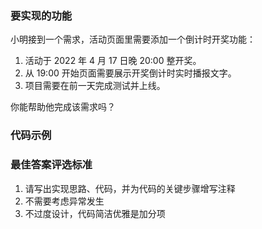 <!-- {name: 'config', type: 'diy'} -->
### 要实现的功能

<!--
  说明：
    描述要实现的方法，对功能的描述尽可能详尽
  比如：
    对于异步请求ajaxN，其中N代表请求的执行时间，如ajax1代表请求1秒后返回。实现一个串行请求队列serial函数，接收包含异步请求的数组，按顺序依次执行。
 -->

小明接到一个需求，活动页面里需要添加一个倒计时开奖功能：

1. 活动于 2022 年 4 月 17 日晚 20:00 整开奖。
2. 从 19:00 开始页面需要展示开奖倒计时实时播报文字。
3. 项目需要在前一天完成测试并上线。

你能帮助他完成该需求吗？

### 代码示例

<!--
  说明：
    用代码演示方法执行后的效果，请给出多个用例，方便答题者清楚明白题意
  比如：
    ```js
      const ajaxArr: Ajax[] = [ajax1, ajax2, ajax4];
      function serial(ajaxArr: Ajax[]) {
        // 实现...
      }

      serial(ajaxArr)
      // 1秒后ajax1请求完毕
      // 再过2秒，ajax2请求完毕
      // 再过4秒，ajax4请求完毕
    ```
 -->

### 最佳答案评选标准

 <!--
  说明：
    划定评选最佳答案的标准，规范答题的质量
  比如：
    1. 请写出实现思路、代码，并为代码的关键步骤增写注释
    2. 附带测试用例是加分项
    3. 不需要考虑异常发生
    4. 不过度设计，代码简洁优雅是加分项
 -->

1. 请写出实现思路、代码，并为代码的关键步骤增写注释
2. 不需要考虑异常发生
3. 不过度设计，代码简洁优雅是加分项